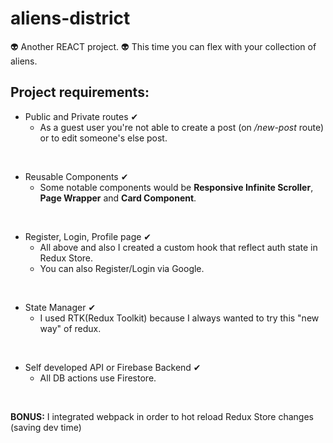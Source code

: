 # aliens-district
👽 Another REACT project. 👽
This time you can flex with your collection of aliens.

## Project requirements: 
- Public and Private routes &#10004;
    - As a guest user you're not able to create a post (on */new-post* route) or to edit someone's else post. 
<br/>


- Reusable Components &#10004;
    - Some notable components would be **Responsive Infinite Scroller**, **Page Wrapper** and **Card Component**.
<br/>

- Register, Login, Profile page &#10004;
    - All above and also I created a custom hook that reflect auth state in Redux Store.
    - You can also Register/Login via Google.
<br/>

- State Manager &#10004;
    - I used RTK(Redux Toolkit) because I always wanted to try this "new way" of redux.  
<br/>

- Self developed API or Firebase Backend &#10004;
    - All DB actions use Firestore.
<br/>

**BONUS:** I integrated webpack in order to hot reload Redux Store changes (saving dev time)
